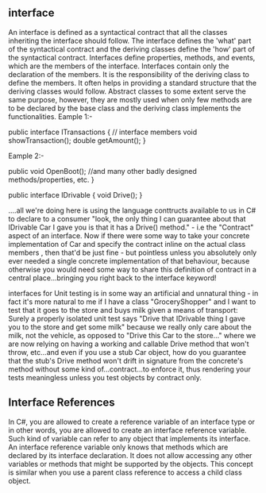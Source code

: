 ## interface 

An interface is defined as a syntactical contract that all the classes inheriting the interface should follow. The interface defines the 'what' part of the syntactical contract and the deriving classes define the 'how' part of the syntactical contract.
Interfaces define properties, methods, and events, which are the members of the interface. Interfaces contain only the declaration of the members. It is the responsibility of the deriving class to define the members. It often helps in providing a standard structure that the deriving classes would follow.
Abstract classes to some extent serve the same purpose, however, they are mostly used when only few methods are to be declared by the base class and the deriving class implements the functionalities.
Eample 1:-  

public interface ITransactions {
   // interface members
   void showTransaction();
   double getAmount();
}


Eample 2:-  

public void OpenBoot(); //and many other badly designed methods/properties, etc.
}

public interface IDrivable
{
void Drive();
}

....all we're doing here is using the language conttructs available to us in C# to declare to a consumer "look, the only thing I can guarantee about that IDrivable Car I gave you is that it has a Drive() method." - i.e the "Contract" aspect of an interface.
Now if there were some way to take your concrete implementation of Car and specify the contract inline on the actual class members , then that'd be just fine - but pointless unless you absolutely only ever needed a single concrete implementation of that behaviour, because otherwise you would need some way to share this definition of contract in a central place...bringing you right back to the interface keyword!

 interfaces for Unit testing is in some way an artificial and unnatural thing - in fact it's more natural to me if I have a class "GroceryShopper" and I want to test that it goes to the store and buys milk given a means of transport:
Surely a properly isolated unit test says "Drive that IDrivable thing I gave you to the store and get some milk" because we really only care about the milk, not the vehicle, as opposed to "Drive this Car to the store..." where we are now relying on having a working and callable Drive method that won't throw, etc...and even if you use a stub Car object, how do you guarantee that the stub's Drive method won't drift in signature from the concrete's method without some kind of...contract...to enforce it, thus rendering your tests meaningless unless you test objects by contract only.

## Interface References

In C#, you are allowed to create a reference variable of an interface type or in other words, you are allowed to create an interface reference variable. Such kind of variable can refer to any object that implements its interface. An interface reference variable only knows that methods which are declared by its interface declaration. It does not allow accessing any other variables or methods that might be supported by the objects. This concept is similar when you use a parent class reference to access a child class object.